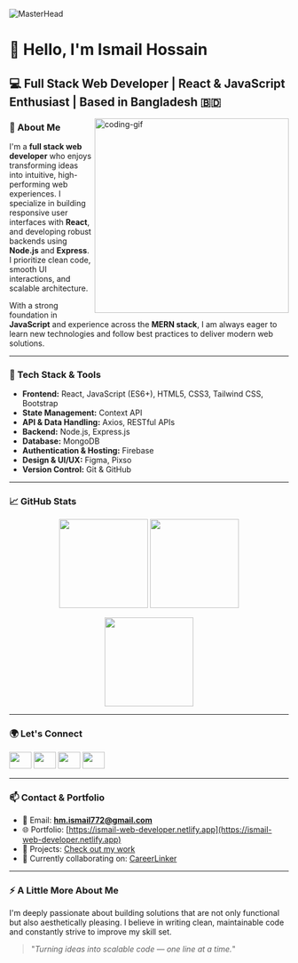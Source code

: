 ![MasterHead](https://media3.giphy.com/media/v1.Y2lkPTc5MGI3NjExNmlpNnh2M2FzYnozNGI5c2I0ZjZmdjJ2OTdibnh2MHRsODMybXJubSZlcD12MV9pbnRlcm5hbF9naWZfYnlfaWQmY3Q9Zw/ggTpDiVoKI57hAjSYB/giphy.gif")

# 👋 Hello, I'm Ismail Hossain  
## 💻 Full Stack Web Developer | React & JavaScript Enthusiast | Based in Bangladesh 🇧🇩  

<img align="right" width="350" src="https://cdn.dribbble.com/users/1162077/screenshots/3848914/programmer.gif" alt="coding-gif" />

### 🧠 About Me

I'm a **full stack web developer** who enjoys transforming ideas into intuitive, high-performing web experiences. I specialize in building responsive user interfaces with **React**, and developing robust backends using **Node.js** and **Express**. I prioritize clean code, smooth UI interactions, and scalable architecture.

With a strong foundation in **JavaScript** and experience across the **MERN stack**, I am always eager to learn new technologies and follow best practices to deliver modern web solutions.

---

### 🚀 Tech Stack & Tools

<ul>
  <li><strong>Frontend:</strong> React, JavaScript (ES6+), HTML5, CSS3, Tailwind CSS, Bootstrap</li>
  <li><strong>State Management:</strong> Context API</li>
  <li><strong>API & Data Handling:</strong> Axios, RESTful APIs</li>
  <li><strong>Backend:</strong> Node.js, Express.js</li>
  <li><strong>Database:</strong> MongoDB</li>
  <li><strong>Authentication & Hosting:</strong> Firebase</li>
  <li><strong>Design & UI/UX:</strong> Figma, Pixso</li>
  <li><strong>Version Control:</strong> Git & GitHub</li>
</ul>

---

### 📈 GitHub Stats

<p align="center">
  <img src="https://github-readme-stats.vercel.app/api?username=ismail-dev-code&show_icons=true&theme=default" height="160" />
  <img src="https://github-readme-stats.vercel.app/api/top-langs/?username=ismail-dev-code&layout=compact&theme=default" height="160" />
</p>

<p align="center">
  <img src="https://github-readme-streak-stats.herokuapp.com/?user=ismail-dev-code&theme=default" height="160" />
</p>

---

### 🌍 Let's Connect

<p align="left">
  <a href="https://linkedin.com/in/ismail-hossain24" target="_blank"><img src="https://raw.githubusercontent.com/rahuldkjain/github-profile-readme-generator/master/src/images/icons/Social/linked-in-alt.svg" height="30" width="40" /></a>
  <a href="https://fb.com/m.ismail.hossain24" target="_blank"><img src="https://raw.githubusercontent.com/rahuldkjain/github-profile-readme-generator/master/src/images/icons/Social/facebook.svg" height="30" width="40" /></a>
  <a href="https://www.youtube.com/@hm-ismail24" target="_blank"><img src="https://raw.githubusercontent.com/rahuldkjain/github-profile-readme-generator/master/src/images/icons/Social/youtube.svg" height="30" width="40" /></a>
  <a href="https://twitter.com/iamifaisal" target="_blank"><img src="https://raw.githubusercontent.com/rahuldkjain/github-profile-readme-generator/master/src/images/icons/Social/twitter.svg" height="30" width="40" /></a>
</p>

---

### 📫 Contact & Portfolio

- 📧 Email: **hm.ismail772@gmail.com**  
- 🌐 Portfolio: [https://ismail-web-developer.netlify.app](https://ismail-web-developer.netlify.app)  
- 🧪 Projects: [Check out my work](https://ismail-web-developer.netlify.app/projects)  
- 🤝 Currently collaborating on: [CareerLinker](https://careerlinker-bd.web.app)

---

### ⚡ A Little More About Me

I'm deeply passionate about building solutions that are not only functional but also aesthetically pleasing. I believe in writing clean, maintainable code and constantly strive to improve my skill set.

> "_Turning ideas into scalable code — one line at a time._"
